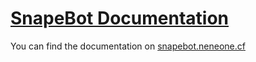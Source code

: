 # [SnapeBot Documentation](https://snapebot.neneone.cf/)

You can find the documentation on [snapebot.neneone.cf](https://snapebot.neneone.cf/)
